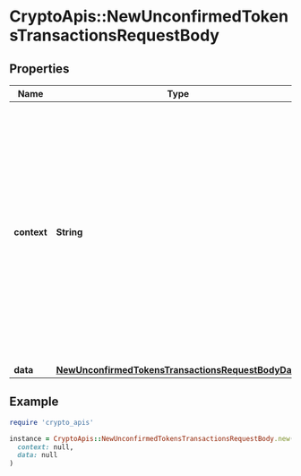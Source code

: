 # CryptoApis::NewUnconfirmedTokensTransactionsRequestBody

## Properties

| Name | Type | Description | Notes |
| ---- | ---- | ----------- | ----- |
| **context** | **String** | In batch situations the user can use the context to correlate responses with requests. This property is present regardless of whether the response was successful or returned as an error. &#x60;context&#x60; is specified by the user. | [optional] |
| **data** | [**NewUnconfirmedTokensTransactionsRequestBodyData**](NewUnconfirmedTokensTransactionsRequestBodyData.md) |  |  |

## Example

```ruby
require 'crypto_apis'

instance = CryptoApis::NewUnconfirmedTokensTransactionsRequestBody.new(
  context: null,
  data: null
)
```

